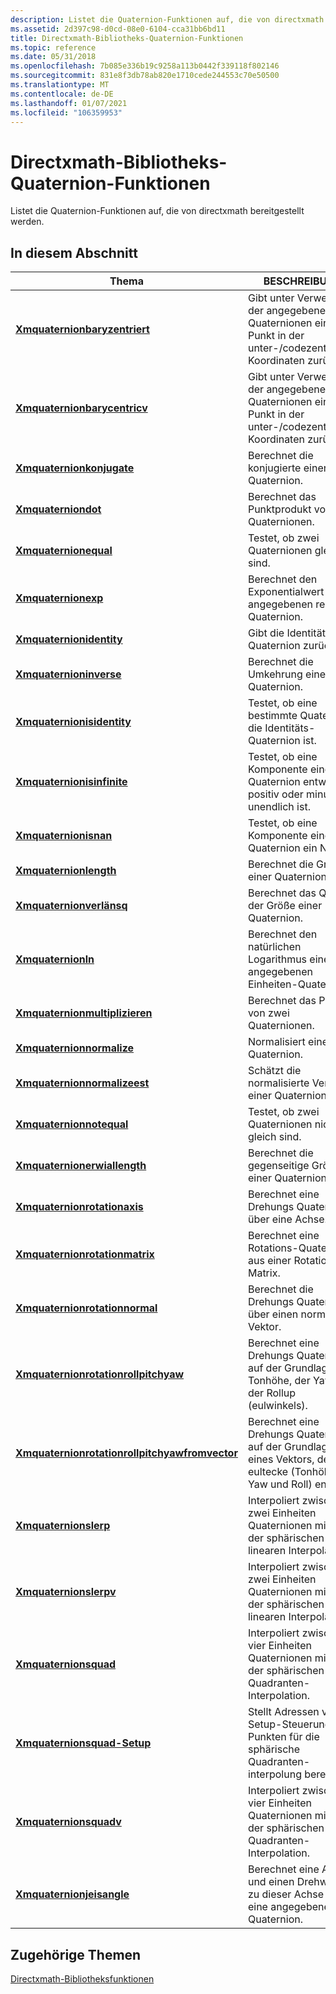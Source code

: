 ```yaml
---
description: Listet die Quaternion-Funktionen auf, die von directxmath bereitgestellt werden.
ms.assetid: 2d397c98-d0cd-08e0-6104-cca31bb6bd11
title: Directxmath-Bibliotheks-Quaternion-Funktionen
ms.topic: reference
ms.date: 05/31/2018
ms.openlocfilehash: 7b085e336b19c9258a113b0442f339118f802146
ms.sourcegitcommit: 831e8f3db78ab820e1710cede244553c70e50500
ms.translationtype: MT
ms.contentlocale: de-DE
ms.lasthandoff: 01/07/2021
ms.locfileid: "106359953"
---
```

# <a name="directxmath-library-quaternion-functions"></a>Directxmath-Bibliotheks-Quaternion-Funktionen

Listet die Quaternion-Funktionen auf, die von directxmath bereitgestellt werden.

## <a name="in-this-section"></a>In diesem Abschnitt



| Thema                                                                                                       | BESCHREIBUNG                                                                                                     |
|-------------------------------------------------------------------------------------------------------------|-----------------------------------------------------------------------------------------------------------------|
| [**Xmquaternionbaryzentriert**](/windows/win32/api/directxmath/nf-directxmath-xmquaternionbarycentric)<br/>                                       | Gibt unter Verwendung der angegebenen Quaternionen einen Punkt in der unter-/codezentrierten Koordinaten zurück.<br/>                         |
| [**Xmquaternionbarycentricv**](/windows/win32/api/directxmath/nf-directxmath-xmquaternionbarycentricv)<br/>                                     | Gibt unter Verwendung der angegebenen Quaternionen einen Punkt in der unter-/codezentrierten Koordinaten zurück.<br/>                         |
| [**Xmquaternionkonjugate**](/windows/win32/api/directxmath/nf-directxmath-xmquaternionconjugate)<br/>                                           | Berechnet die konjugierte einer Quaternion.<br/>                                                              |
| [**Xmquaterniondot**](/windows/win32/api/directxmath/nf-directxmath-xmquaterniondot)<br/>                                                       | Berechnet das Punktprodukt von zwei Quaternionen.<br/>                                                         |
| [**Xmquaternionequal**](/windows/win32/api/directxmath/nf-directxmath-xmquaternionequal)<br/>                                                   | Testet, ob zwei Quaternionen gleich sind.<br/>                                                             |
| [**Xmquaternionexp**](/windows/win32/api/directxmath/nf-directxmath-xmquaternionexp)<br/>                                                       | Berechnet den Exponentialwert einer angegebenen reinen Quaternion.<br/>                                                 |
| [**Xmquaternionidentity**](/windows/win32/api/directxmath/nf-directxmath-xmquaternionidentity)<br/>                                             | Gibt die Identitäts-Quaternion zurück.<br/>                                                                     |
| [**Xmquaternioninverse**](/windows/win32/api/directxmath/nf-directxmath-xmquaternioninverse)<br/>                                               | Berechnet die Umkehrung einer Quaternion.<br/>                                                                |
| [**Xmquaternionisidentity**](/windows/win32/api/directxmath/nf-directxmath-xmquaternionisidentity)<br/>                                         | Testet, ob eine bestimmte Quaternion die Identitäts-Quaternion ist.<br/>                                      |
| [**Xmquaternionisinfinite**](/windows/win32/api/directxmath/nf-directxmath-xmquaternionisinfinite)<br/>                                         | Testet, ob eine Komponente einer Quaternion entweder positiv oder minus unendlich ist.<br/>                  |
| [**Xmquaternionisnan**](/windows/win32/api/directxmath/nf-directxmath-xmquaternionisnan)<br/>                                                   | Testet, ob eine Komponente einer Quaternion ein NaN ist.<br/>                                                 |
| [**Xmquaternionlength**](/windows/win32/api/directxmath/nf-directxmath-xmquaternionlength)<br/>                                                 | Berechnet die Größe einer Quaternion.<br/>                                                              |
| [**Xmquaternionverlänsq**](/windows/win32/api/directxmath/nf-directxmath-xmquaternionlengthsq)<br/>                                             | Berechnet das Quadrat der Größe einer Quaternion.<br/>                                                |
| [**Xmquaternionln**](/windows/win32/api/directxmath/nf-directxmath-xmquaternionln)<br/>                                                         | Berechnet den natürlichen Logarithmus einer angegebenen Einheiten-Quaternion.<br/>                                           |
| [**Xmquaternionmultiplizieren**](/windows/win32/api/directxmath/nf-directxmath-xmquaternionmultiply)<br/>                                             | Berechnet das Produkt von zwei Quaternionen.<br/>                                                             |
| [**Xmquaternionnormalize**](/windows/win32/api/directxmath/nf-directxmath-xmquaternionnormalize)<br/>                                           | Normalisiert eine Quaternion.<br/>                                                                             |
| [**Xmquaternionnormalizeest**](/windows/win32/api/directxmath/nf-directxmath-xmquaternionnormalizeest)<br/>                                     | Schätzt die normalisierte Version einer Quaternion.<br/>                                                    |
| [**Xmquaternionnotequal**](/windows/win32/api/directxmath/nf-directxmath-xmquaternionnotequal)<br/>                                             | Testet, ob zwei Quaternionen nicht gleich sind.<br/>                                                         |
| [**Xmquaternionerwiallength**](/windows/win32/api/directxmath/nf-directxmath-xmquaternionreciprocallength)<br/>                             | Berechnet die gegenseitige Größe einer Quaternion.<br/>                                            |
| [**Xmquaternionrotationaxis**](/windows/win32/api/directxmath/nf-directxmath-xmquaternionrotationaxis)<br/>                                     | Berechnet eine Drehungs Quaternion über eine Achse.<br/>                                                        |
| [**Xmquaternionrotationmatrix**](/windows/win32/api/directxmath/nf-directxmath-xmquaternionrotationmatrix)<br/>                                 | Berechnet eine Rotations-Quaternion aus einer Rotations Matrix.<br/>                                               |
| [**Xmquaternionrotationnormal**](/windows/win32/api/directxmath/nf-directxmath-xmquaternionrotationnormal)<br/>                                 | Berechnet die Drehungs Quaternion über einen normalen Vektor.<br/>                                              |
| [**Xmquaternionrotationrollpitchyaw**](/windows/win32/api/directxmath/nf-directxmath-xmquaternionrotationrollpitchyaw)<br/>                     | Berechnet eine Drehungs Quaternion auf der Grundlage der Tonhöhe, der Yaw und der Rollup (eulwinkels).<br/>                     |
| [**Xmquaternionrotationrollpitchyawfromvector**](/windows/win32/api/directxmath/nf-directxmath-xmquaternionrotationrollpitchyawfromvector)<br/> | Berechnet eine Drehungs Quaternion auf der Grundlage eines Vektors, der die eultecke (Tonhöhe, Yaw und Roll) enthält.<br/> |
| [**Xmquaternionslerp**](/windows/win32/api/directxmath/nf-directxmath-xmquaternionslerp)<br/>                                                   | Interpoliert zwischen zwei Einheiten Quaternionen mithilfe der sphärischen linearen Interpolation.<br/>                     |
| [**Xmquaternionslerpv**](/windows/win32/api/directxmath/nf-directxmath-xmquaternionslerpv)<br/>                                                 | Interpoliert zwischen zwei Einheiten Quaternionen mithilfe der sphärischen linearen Interpolation.<br/>                     |
| [**Xmquaternionsquad**](/windows/win32/api/directxmath/nf-directxmath-xmquaternionsquad)<br/>                                                   | Interpoliert zwischen vier Einheiten Quaternionen mithilfe der sphärischen Quadranten-Interpolation.<br/>                |
| [**Xmquaternionsquad-Setup**](/windows/win32/api/directxmath/nf-directxmath-xmquaternionsquadsetup)<br/>                                         | Stellt Adressen von Setup-Steuerungs Punkten für die sphärische Quadranten-interpolung bereit.<br/>                   |
| [**Xmquaternionsquadv**](/windows/win32/api/directxmath/nf-directxmath-xmquaternionsquadv)<br/>                                                 | Interpoliert zwischen vier Einheiten Quaternionen mithilfe der sphärischen Quadranten-Interpolation.<br/>                |
| [**Xmquaternionjeisangle**](/windows/win32/api/directxmath/nf-directxmath-xmquaterniontoaxisangle)<br/>                                       | Berechnet eine Achse und einen Drehwinkel zu dieser Achse für eine angegebene Quaternion.<br/>                       |



 

## <a name="related-topics"></a>Zugehörige Themen

<dl> <dt>

[Directxmath-Bibliotheksfunktionen](ovw-xnamath-reference-functions.md)
</dt> </dl>

 

 
